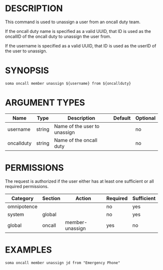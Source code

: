 # DESCRIPTION

This command is used to unassign a user from an oncall duty team.

If the oncall duty name is specified as a valid UUID, that ID is
used as the oncallID of the oncall duty to unassign the user from.

If the username is specified as a valid UUID, that ID is
used as the userID of the user to unassign.

# SYNOPSIS

```
soma oncall member unassign ${username} from ${oncallduty}
```

# ARGUMENT TYPES

Name | Type |     Description   | Default | Optional
 --- |  --- | ----------------- | ------- | --------
username | string | Name of the user to unassign | | no
oncallduty | string | Name of the oncall duty | | no

# PERMISSIONS

The request is authorized if the user either has at least one
sufficient or all required permissions.

Category | Section | Action | Required | Sufficient
 ------- | ------- | ------ | -------- | ----------
omnipotence | | | no | yes
system | global | | no | yes
global | oncall | member-unassign | yes | no

# EXAMPLES

```
soma oncall member unassign jd from "Emergency Phone"
```
